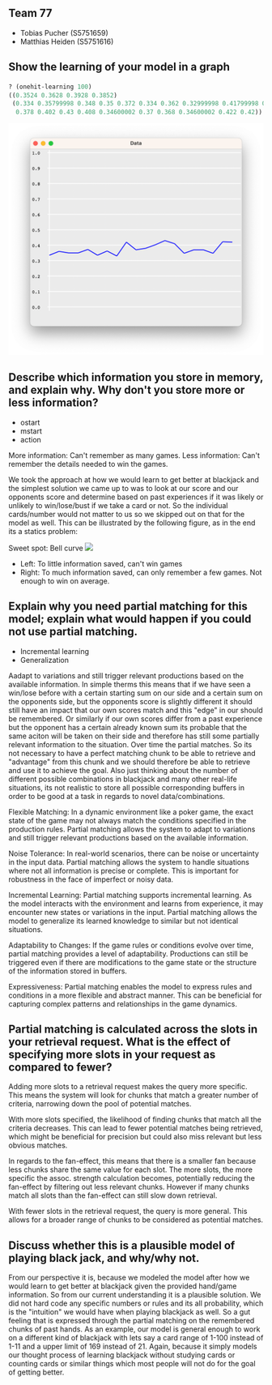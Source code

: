 ## Team 77
- Tobias Pucher (S5751659)
- Matthias Heiden (S5751616)

## Show the learning of your model in a graph

```lisp
? (onehit-learning 100)
((0.3524 0.3628 0.3928 0.3852)
 (0.334 0.35799998 0.348 0.35 0.372 0.334 0.362 0.32999998 0.41799998 0.37
  0.378 0.402 0.43 0.408 0.34600002 0.37 0.368 0.34600002 0.422 0.42))
```

![](assets/image.png)


## Describe which information you store in memory, and explain why. Why don't you store more or less information?

- ostart
- mstart
- action

More information: Can't remember as many games. 
Less information: Can't remember the details needed to win the games.

We took the approach at how we would learn to get better at blackjack and the simplest solution we came up to was to look at our score and our opponents score and determine based on past experiences if it was likely or unlikely to win/lose/bust if we take a card or not. So the individual cards/number would not matter to us so we skipped out on that for the model as well. This can be illustrated by the following figure, as in the end its a statics problem:

Sweet spot: Bell curve
![](https://i.kym-cdn.com/entries/icons/original/000/035/645/cover4.jpg)
- Left: To little information saved, can't win games
- Right: To much information saved, can only remember a few games. Not enough to win on average.

## Explain why you need partial matching for this model; explain what would happen if you could not use partial matching.

- Incremental learning
- Generalization

Aadapt to variations and still trigger relevant productions based on the available information.
In simple therms this means that if we have seen a win/lose before with a certain starting sum on our side and a certain sum on the opponents side, but the opponents score is slightly different it should still have an impact that our own scores match and this "edge" in our should be remembered. Or similarly if our own scores differ from a past experience but the opponent has a certain already known sum its probable that the same aciton will be taken on their side and therefore has still some partially relevant information to the situation. Over time the partial matches. So its not necessary to have a perfect matching chunk to be able to retrieve and "advantage" from this chunk and we should therefore be able to retrieve and use it to achieve the goal. Also just thinking about the number of different possible combinations in blackjack and many other real-life situations, its not realistic to store all possible corresponding buffers in order to be good at a task in regards to novel data/combinations.


Flexible Matching:
    In a dynamic environment like a poker game, the exact state of the game may not always match the conditions specified in the production rules. Partial matching allows the system to adapt to variations and still trigger relevant productions based on the available information.

Noise Tolerance:
    In real-world scenarios, there can be noise or uncertainty in the input data. Partial matching allows the system to handle situations where not all information is precise or complete. This is important for robustness in the face of imperfect or noisy data.

Incremental Learning:
    Partial matching supports incremental learning. As the model interacts with the environment and learns from experience, it may encounter new states or variations in the input. Partial matching allows the model to generalize its learned knowledge to similar but not identical situations.

Adaptability to Changes:
    If the game rules or conditions evolve over time, partial matching provides a level of adaptability. Productions can still be triggered even if there are modifications to the game state or the structure of the information stored in buffers.

Expressiveness:
    Partial matching enables the model to express rules and conditions in a more flexible and abstract manner. This can be beneficial for capturing complex patterns and relationships in the game dynamics.

## Partial matching is calculated across the slots in your retrieval request. What is the effect of specifying more slots in your request as compared to fewer?

Adding more slots to a retrieval request makes the query more specific. This means the system will look for chunks that match a greater number of criteria, narrowing down the pool of potential matches.

With more slots specified, the likelihood of finding chunks that match all the criteria decreases. This can lead to fewer potential matches being retrieved, which might be beneficial for precision but could also miss relevant but less obvious matches.

In regards to the fan-effect, this means that there is a smaller fan because less chunks share the same value for each slot. The more slots, the more specific the assoc. strength calculation becomes, potentially reducing the fan-effect by filtering out less relevant chunks. However if many chunks match all slots than the fan-effect can still slow down retrieval.

With fewer slots in the retrieval request, the query is more general. This allows for a broader range of chunks to be considered as potential matches.


## Discuss whether this is a plausible model of playing black jack, and why/why not.

From our perspective it is, because we modeled the model after how we would learn to get better at blackjack given the provided hand/game information. So from our current understanding it is a plausible solution. We did not hard code any specific numbers or rules and its all probability, which is the "intuition" we would have when playing blackjack as well. So a gut feeling that is expressed through the partial matching on the remembered chunks of past hands. As an example, our model is general enough to work on a different kind of blackjack with lets say a card range of 1-100 instead of 1-11 and a upper limit of 169 instead of 21. Again, because it simply models our thought process of learning blackjack without studying cards or counting cards or similar things which most people will not do for the goal of getting better.


